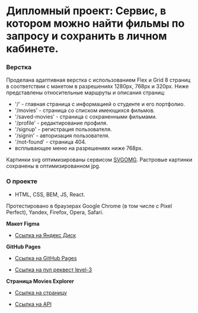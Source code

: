 # Дипломный проект: Сервис, в котором можно найти фильмы по запросу и сохранить в личном кабинете.

### Верстка
Проделана адаптивная верстка с использованием Flex и Grid 8 страниц в соответствии с макетом в разрешениях 1280px, 768px и 320px.
Ниже представлены относительные маршруты и описания страниц:
* '/' - главная страница с информацией о студенте и его портфолио.
* '/movies' - страница со списком имеющихся фильмов.
* '/saved-movies' - страница с сохраненными фильмами.
* '/profile' - редактирование профиля.
* '/signup' - регистрация пользователя.
* '/signin' - авторизация пользователя.
* '/not-found' - страница 404.
* всплывающее меню на разрешениях ниже 768px.

Картинки svg оптимизированы сервисом [SVGOMG](https://jakearchibald.github.io/svgomg/).
Растровые картинки сохранены в оптимизированном jpg.

### О проекте
* HTML, CSS, BEM, JS, React.

Протестировано в браузерах Google Chrome (в том числе с Pixel Perfect), Yandex, Firefox, Opera, Safari.


**Макет Figma**

* [Ссылка на Яндекс Диск](https://disk.yandex.ru/d/TLj7DJUHhMpjSg)

**GitHub Pages**

* [Ссылка на GitHub Pages](https://github.com/dimanpmGit/movies-explorer-frontend)

* [Ссылка на пул реквест level-3](https://github.com/dimanpmGit/movies-explorer-frontend/pull/6)

**Страница Movies Explorer**

* [Ссылка на страницу](https://movies.dimanpm.nomoreparties.sbs/movies)

* [Ссылка на API](https://api.movies.dimanpm.nomoreparties.sbs/movies)
